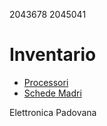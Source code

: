 2043678
2045041

# Inventario

- [Processori](./processori.md)
- [Schede Madri](./schede_madri.md)

Elettronica Padovana